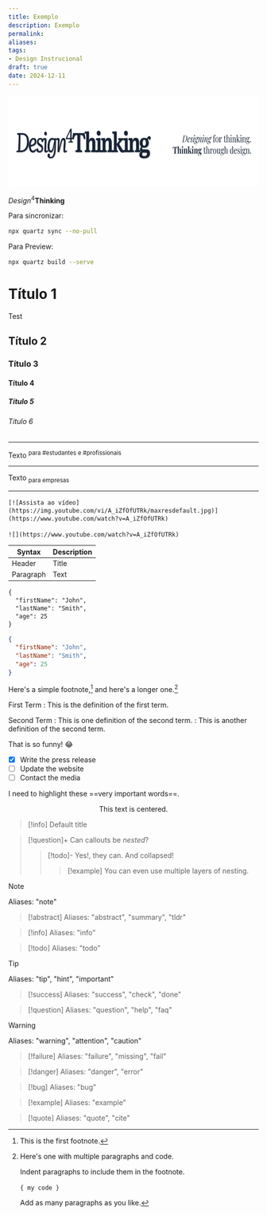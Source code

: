 ```yaml
---
title: Exemplo
description: Exemplo
permalink: 
aliases:
tags: 
- Design Instrucional
draft: true
date: 2024-12-11
---
```


<img src="./banner.svg" width="701" height="183">


*Design*<sup>4</sup>**Thinking** 

Para sincronizar: 


```bash
npx quartz sync --no-pull
```

Para Preview:


```bash
npx quartz build --serve
```



# Título 1

Test

## Título 2

### Título 3

#### Título 4

##### Título 5

###### Título 6

---
Texto <sup>para #estudantes e #profissionais</sup>
***
Texto <sub>para empresas</sub>
- - - -

```
[![Assista ao vídeo](https://img.youtube.com/vi/A_iZfOfUTRk/maxresdefault.jpg)](https://www.youtube.com/watch?v=A_iZfOfUTRk)

![](https://www.youtube.com/watch?v=A_iZfOfUTRk)

```


| Syntax | Description |
| ----------- | ----------- |
| Header | Title |
| Paragraph | Text |

```
{
  "firstName": "John",
  "lastName": "Smith",
  "age": 25
}
```

```json
{
  "firstName": "John",
  "lastName": "Smith",
  "age": 25
}
```

Here's a simple footnote,[^1] and here's a longer one.[^bignote]

[^1]: This is the first footnote.

[^bignote]: Here's one with multiple paragraphs and code.

    Indent paragraphs to include them in the footnote.

    `{ my code }`

    Add as many paragraphs as you like.

First Term
: This is the definition of the first term.

Second Term
: This is one definition of the second term.
: This is another definition of the second term.

That is so funny! :joy:

- [x] Write the press release
- [ ] Update the website
- [ ] Contact the media

I need to highlight these ==very important words==.

<center>This text is centered.</center>


> [!info]
> Default title

> [!question]+ Can callouts be _nested_?
>
> > [!todo]- Yes!, they can. And collapsed!
> >
> > > [!example] You can even use multiple layers of nesting.

> [!note]
> Aliases: "note"

> [!abstract]
> Aliases: "abstract", "summary", "tldr"

> [!info]
> Aliases: "info"

> [!todo]
> Aliases: "todo"

> [!tip]
> Aliases: "tip", "hint", "important"

> [!success]
> Aliases: "success", "check", "done"

> [!question]
> Aliases: "question", "help", "faq"

> [!warning]
> Aliases: "warning", "attention", "caution"

> [!failure]
> Aliases: "failure", "missing", "fail"

> [!danger]
> Aliases: "danger", "error"

> [!bug]
> Aliases: "bug"

> [!example]
> Aliases: "example"

> [!quote]
> Aliases: "quote", "cite"

